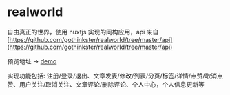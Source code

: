 # realworld

自由真正的世界，使用 nuxtjs 实现的同构应用，api 来自 [https://github.com/gothinkster/realworld/tree/master/api](https://github.com/gothinkster/realworld/tree/master/api)

预览地址 -> [demo](http://39.108.65.176:3000/)

实现功能包括: 注册/登录/退出、文章发表/修改/列表/分页/标签/详情/点赞/取消点赞、用户关注/取消关注、文章评论/删除评论、个人中心，个人信息更新等